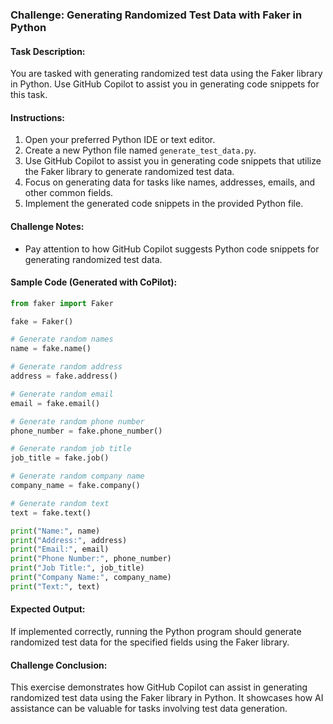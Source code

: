 ### Challenge: Generating Randomized Test Data with Faker in Python

#### Task Description:

You are tasked with generating randomized test data using the Faker library in Python. Use GitHub Copilot to assist you in generating code snippets for this task.

#### Instructions:

1. Open your preferred Python IDE or text editor.
2. Create a new Python file named `generate_test_data.py`.
3. Use GitHub Copilot to assist you in generating code snippets that utilize the Faker library to generate randomized test data.
4. Focus on generating data for tasks like names, addresses, emails, and other common fields.
5. Implement the generated code snippets in the provided Python file.

#### Challenge Notes:

- Pay attention to how GitHub Copilot suggests Python code snippets for generating randomized test data.

#### Sample Code (Generated with CoPilot):

```python
from faker import Faker

fake = Faker()

# Generate random names
name = fake.name()

# Generate random address
address = fake.address()

# Generate random email
email = fake.email()

# Generate random phone number
phone_number = fake.phone_number()

# Generate random job title
job_title = fake.job()

# Generate random company name
company_name = fake.company()

# Generate random text
text = fake.text()

print("Name:", name)
print("Address:", address)
print("Email:", email)
print("Phone Number:", phone_number)
print("Job Title:", job_title)
print("Company Name:", company_name)
print("Text:", text)
```

#### Expected Output:

If implemented correctly, running the Python program should generate randomized test data for the specified fields using the Faker library.

#### Challenge Conclusion:

This exercise demonstrates how GitHub Copilot can assist in generating randomized test data using the Faker library in Python. It showcases how AI assistance can be valuable for tasks involving test data generation.
